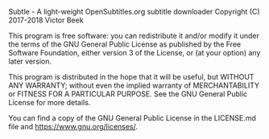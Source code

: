Subtle - A light-weight OpenSubtitles.org subtitle downloader
Copyright (C) 2017-2018 Victor Beek

This program is free software: you can redistribute it and/or modify
it under the terms of the GNU General Public License as published by
the Free Software Foundation, either version 3 of the License, or
(at your option) any later version.

This program is distributed in the hope that it will be useful,
but WITHOUT ANY WARRANTY; without even the implied warranty of
MERCHANTABILITY or FITNESS FOR A PARTICULAR PURPOSE.  See the
GNU General Public License for more details.

You can find a copy of the GNU General Public License in the
LICENSE.md file and <https://www.gnu.org/licenses/>.